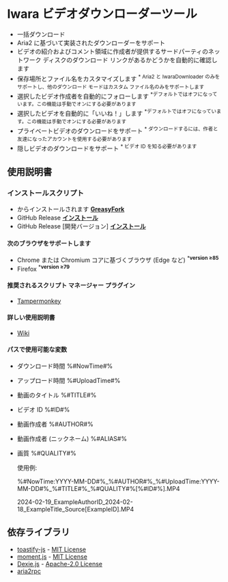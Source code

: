 # Iwara ビデオダウンローダーツール
  * 一括ダウンロード
  * Aria2 に基づいて実装されたダウンローダーをサポート
  * ビデオの紹介およびコメント領域に作成者が提供するサードパーティのネットワーク ディスクのダウンロード リンクがあるかどうかを自動的に確認します
  * 保存場所とファイル名をカスタマイズします <sup>* Aria2 と IwaraDownloader のみをサポートし、他のダウンロード モードはカスタム ファイル名のみをサポートします</sup>
  * 選択したビデオ作成者を自動的にフォローします <sup>*デフォルトではオフになっています。この機能は手動でオンにする必要があります</sup>
  * 選択したビデオを自動的に「いいね！」します <sup>*デフォルトではオフになっています。この機能は手動でオンにする必要があります</sup>
  * プライベートビデオのダウンロードをサポート <sup>* ダウンロードするには、作者と友達になったアカウントを使用する必要があります</sup>
  * 隠しビデオのダウンロードをサポート <sup>* ビデオ ID を知る必要があります</sup>

## 使用説明書

### インストールスクリプト

* からインストールされます
   **[GreasyFork](https://sleazyfork.org/scripts/422239)**
* GitHub Release
   **[インストール](https://github.com/dawn-lc/IwaraDownloadTool/releases/download/latest/IwaraDownloadTool.user.js)**
* GitHub Release \[開発バージョン\]
   **[インストール](https://github.com/dawn-lc/IwaraDownloadTool/releases/download/preview/IwaraDownloadTool.user.js)**

#### 次のブラウザをサポートします

* Chrome または Chromium コアに基づくブラウザ (Edge など) <sup>***version ≥85**</sup>
* Firefox <sup>***version ≥79**</sup>

#### 推奨されるスクリプト マネージャー プラグイン

* [Tampermonkey](https://www.tampermonkey.net/)

#### 詳しい使用説明書

* [Wiki](https://github.com/dawn-lc/IwaraDownloadTool/wiki)

#### パスで使用可能な変数

* ダウンロード時間 %#NowTime#%
* アップロード時間 %#UploadTime#%
* 動画のタイトル %#TITLE#%
* ビデオ ID %#ID#%
* 動画作成者 %#AUTHOR#%
* 動画作成者 (ニックネーム) %#ALIAS#%
* 画質 %#QUALITY#%

  使用例:

  %\#NowTime:YYYY\-MM\-DD\#%\_%\#AUTHOR\#%\_%\#UploadTime:YYYY\-MM\-DD\#%\_%\#TITLE\#%\_%\#QUALITY\#%\[%\#ID\#%\]\.MP4

  2024\-02\-19\_ExampleAuthorID\_2024\-02\-18\_ExampleTitle\_Source\[ExampleID\]\.MP4

## 依存ライブラリ
- [toastify-js](https://github.com/apvarun/toastify-js) - [MIT License](https://opensource.org/licenses/MIT)
- [moment.js](https://github.com/moment/moment/) - [MIT License](https://opensource.org/licenses/MIT)
- [Dexie.js](https://github.com/dexie/Dexie.js) - [Apache-2.0 License](https://opensource.org/license/apache-2-0)
- [aria2rpc](https://github.com/pboymt/aria2rpc)